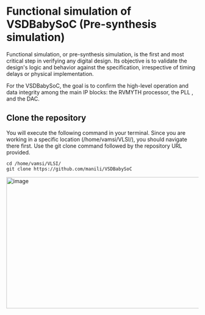 

# Functional simulation of VSDBabySoC (Pre-synthesis simulation)

Functional simulation, or pre-synthesis simulation, is the first and most critical step in verifying any digital design. Its objective is to validate the design's logic and behavior against the specification, irrespective of timing delays or physical implementation.

For the VSDBabySoC, the goal is to confirm the high-level operation and data integrity among the main IP blocks: the RVMYTH processor, the PLL , and the DAC.

## Clone the repository 

You will execute the following command in your terminal. Since you are working in a specific location (/home/vamsi/VLSI/), you should navigate there first.
Use the git clone command followed by the repository URL provided.
```
cd /home/vamsi/VLSI/
git clone https://github.com/manili/VSDBabySoC
```


<img width="1006" height="343" alt="image" src="https://github.com/user-attachments/assets/e42d9c45-e720-47d4-8c16-9dd704e53890" />
